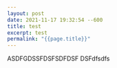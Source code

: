 ```yaml
---
layout: post
date: 2021-11-17 19:32:54 --600
title: test
excerpt: test
permalink: "{{page.title}}"
---
```

ASDFGDSSFDSFSDFDSF DSFdfsdfs
